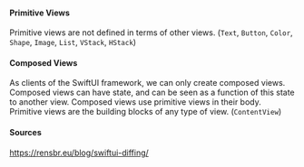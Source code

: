 
#### Primitive Views
Primitive views are not defined in terms of other views. (`Text`, `Button`, `Color`, `Shape`, `Image`, `List`, `VStack`, `HStack`)

#### Composed Views
As clients of the SwiftUI framework, we can only create composed views. 
Composed views can have state, and can be seen as a function of this state to another view. 
Composed views use primitive views in their body. Primitive views are the building blocks of any type of view.
(`ContentView`)



#### Sources
https://rensbr.eu/blog/swiftui-diffing/
